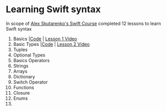 # Learning Swift syntax

In scope of [Alex Skutarenko's Swift Course][alex] completed 12 lessons to learn Swift syntax

1. Basics             |[Code][code1] | [Lesson 1 Video][lesson1]
2. Basic Types        |[Code][code2] | [Lesson 2 Video][lesson1]
3. Tuples
4. Optional Types
5. Basics Operators
6. Strings
7. Arrays
8. Dictionary
9. Switch Operator
10. Functions
11. Closure
12. Enums
13. 




[alex]: <https://www.youtube.com/playlist?list=PL6724Ll8v6UhOq6Otjw-rUPFsZVmoCLFm>

[code1]: <https://github.com/AndreyAzimov/Swift-Syntax/blob/master/01-Basics.swift>
[code2]: <https://github.com/AndreyAzimov/Swift-Syntax/blob/master/02-Basic-Types.swift>
[code3]: <https://github.com/AndreyAzimov/Swift-Syntax/blob/master/03-Tuples.swift>
[code4]: <https://github.com/AndreyAzimov/Swift-Syntax/blob/master/04-Optional-Types.swift>
[code5]: <https://github.com/AndreyAzimov/Swift-Syntax/blob/master/05-Basic-Operators.swift>
[code6]: <https://github.com/AndreyAzimov/Swift-Syntax/blob/master/06-Strings.swift>
[code7]: <https://github.com/AndreyAzimov/Swift-Syntax/blob/master/07-Arrays.swift>
[code8]: <https://github.com/AndreyAzimov/Swift-Syntax/blob/master/08-Dictionaries.swift>
[code9]: <https://github.com/AndreyAzimov/Swift-Syntax/blob/master/09-Switch.swift>
[code10]: <https://github.com/AndreyAzimov/Swift-Syntax/blob/master/10-Functions.swift>
[code11]: <https://github.com/AndreyAzimov/Swift-Syntax/blob/master/11-Closures.swift>
[code12]: <https://github.com/AndreyAzimov/Swift-Syntax/blob/master/12-Enums.swift>

[lesson1]: <https://www.youtube.com/watch?v=crzT-L7AaNQ&list=PL6724Ll8v6UhOq6Otjw-rUPFsZVmoCLFm&index=2>
[lesson2]: <https://www.youtube.com/watch?v=YgEHfnD6_1c&list=PL6724Ll8v6UhOq6Otjw-rUPFsZVmoCLFm&index=3>
[lesson3]: <https://www.youtube.com/watch?v=5gWMKhTSf9c&index=4&list=PL6724Ll8v6UhOq6Otjw-rUPFsZVmoCLFm>
[lesson4]: <https://www.youtube.com/watch?v=q4p1HW_cCSk&index=5&list=PL6724Ll8v6UhOq6Otjw-rUPFsZVmoCLFm>
[lesson5]: <https://www.youtube.com/watch?v=HDpcHKvn3X4&list=PL6724Ll8v6UhOq6Otjw-rUPFsZVmoCLFm&index=7>
[lesson6]: <https://www.youtube.com/watch?v=KWLCBiEpOF0&index=9&list=PL6724Ll8v6UhOq6Otjw-rUPFsZVmoCLFm>
[lesson7]: <https://www.youtube.com/watch?v=GHDwadyN_gg&list=PL6724Ll8v6UhOq6Otjw-rUPFsZVmoCLFm&index=11>
[lesson8]: <https://www.youtube.com/watch?v=NTkGSyPyXis&list=PL6724Ll8v6UhOq6Otjw-rUPFsZVmoCLFm&index=13>
[lesson9]: <https://www.youtube.com/watch?v=kWpB8CGXh5Y&list=PL6724Ll8v6UhOq6Otjw-rUPFsZVmoCLFm&index=15>
[lesson10]: <https://www.youtube.com/watch?v=ct3K6GlM_-U&index=17&list=PL6724Ll8v6UhOq6Otjw-rUPFsZVmoCLFm>
[lesson11]: <https://www.youtube.com/watch?v=4qaipRu-0_Y&index=19&list=PL6724Ll8v6UhOq6Otjw-rUPFsZVmoCLFm>
[lesson12]: <https://www.youtube.com/watch?v=6uoBkxZH0bc&index=21&list=PL6724Ll8v6UhOq6Otjw-rUPFsZVmoCLFm>
